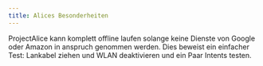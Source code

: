 ```yaml
---
title: Alices Besonderheiten
---
```




ProjectAlice kann komplett offline laufen solange keine Dienste von Google oder Amazon in anspruch genommen werden. Dies beweist ein einfacher Test: Lankabel ziehen und WLAN deaktivieren und ein Paar Intents testen.
